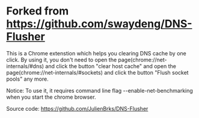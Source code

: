 # Forked from https://github.com/swaydeng/DNS-Flusher 

This is a Chrome extenstion which helps you clearing DNS cache by one click.
By using it, you don't need to open the page(chrome://net-internals/#dns) and click the button "clear host cache" and open the page(chrome://net-internals/#sockets) and click the button "Flush socket pools" any more.

Notice:
To use it, it requires command line flag --enable-net-benchmarking when you start the chrome browser.

Source code:
https://github.com/JulienBrks/DNS-Flusher
